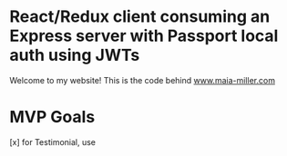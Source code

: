 # React/Redux client consuming an Express server with Passport local auth using JWTs

Welcome to my website! This is the code behind www.maia-miller.com

# MVP Goals

[x] for Testimonial, use <title> for quote, and <subtitle> for source
[] for tags on projects, use 'columns is-multiline'
[] <About /> columns are centered
[] <Embarrassing /> paragraph to be within container
[] <CV /> columns are centered
[] <Contact /> columns are centered

# Stretch Goals

[] integrate SaSS
[] background patterns: TransparentTextures.com
[] make header and footer vids mobile-friendly

#Animations
[] video starts to play at a certain time
[] video is hero background
[x] 'about' icons animate
[] my name appears on hero as being typed in
